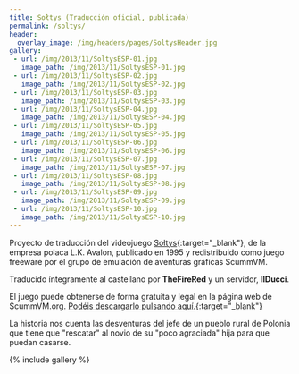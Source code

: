 ```yaml
---
title: Sołtys (Traducción oficial, publicada)
permalink: /soltys/
header:
  overlay_image: /img/headers/pages/SoltysHeader.jpg
gallery:
 - url: /img/2013/11/SoltysESP-01.jpg
   image_path: /img/2013/11/SoltysESP-01.jpg
 - url: /img/2013/11/SoltysESP-02.jpg
   image_path: /img/2013/11/SoltysESP-02.jpg
 - url: /img/2013/11/SoltysESP-03.jpg
   image_path: /img/2013/11/SoltysESP-03.jpg
 - url: /img/2013/11/SoltysESP-04.jpg
   image_path: /img/2013/11/SoltysESP-04.jpg
 - url: /img/2013/11/SoltysESP-05.jpg
   image_path: /img/2013/11/SoltysESP-05.jpg
 - url: /img/2013/11/SoltysESP-06.jpg
   image_path: /img/2013/11/SoltysESP-06.jpg
 - url: /img/2013/11/SoltysESP-07.jpg
   image_path: /img/2013/11/SoltysESP-07.jpg
 - url: /img/2013/11/SoltysESP-08.jpg
   image_path: /img/2013/11/SoltysESP-08.jpg
 - url: /img/2013/11/SoltysESP-09.jpg
   image_path: /img/2013/11/SoltysESP-09.jpg
 - url: /img/2013/11/SoltysESP-10.jpg
   image_path: /img/2013/11/SoltysESP-10.jpg
---
```

Proyecto de traducción del videojuego [Sołtys](http://www.mobygames.com/game/dos/sotys){:target="_blank"}, 
de la empresa polaca L.K. Avalon, publicado en 1995 y redistribuido como juego freeware por el 
grupo de emulación de aventuras gráficas ScummVM.

Traducido íntegramente al castellano por **TheFireRed** y un servidor, **IlDucci**.

El juego puede obtenerse de forma gratuita y legal en la página web de ScummVM.org. 
[Podéis descargarlo pulsando aquí.](http://sourceforge.net/projects/scummvm/files/extras/Soltys/soltys-es-v1.0.zip/download){:target="_blank"}

La historia nos cuenta las desventuras del jefe de un pueblo rural de Polonia que tiene que 
"rescatar" al novio de su "poco agraciada" hija para que puedan casarse.

{% include gallery %}
